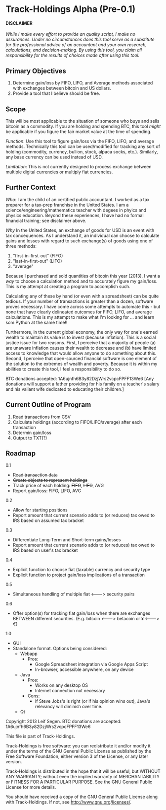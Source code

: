 Track-Holdings Alpha (Pre-0.1)
==============================

#### DISCLAIMER
_While I make every effort to provide an quality script, I make no assurances. Under *no circumstances* does this tool serve as a substitute for the professional advice of an accountant and your own research, calculations, and decision-making. By using this tool, you claim all responsibility for the results of choices made after using this tool._

Primary Objectives
------------------
1. Determine gain/loss by FIFO, LIFO, and Average methods associated with exchanges between bitcoin and US dollars.
2. Provide a tool that I believe should be free.

Scope
-----
This will be most applicable to the situation of someone who buys and sells bitcoin as a commodity. If you are holding and spending BTC, this tool _might_ be applicable if you figure the fair market value at the time of spending.

*Function*: Use this tool to figure gain/loss via the FIFO, LIFO, and average methods. Technically this tool can be used/modified for tracking any sort of holding (commodity, currency, bullion, stock, alpaca socks, etc.). Similarly, any base currency can be used instead of USD.

*Limitation*: This is not currently designed to process exchange between multiple digital currencies or multiply fiat currencies.

Further Context
---------------
*Who:*
I am the child of an certified public accountant. I worked as a tax preparer for a tax-prep franchise in the United States. I am a science/engineering/mathematics teacher with degees in phyics and physics education. Beyond these experiences, I have had no formal financial training; see disclaimer above.

*Why*
In the United States, an exchange of goods for USD is an event with tax concequences. As I understand it, an individual can choose to calculate gains and losses with regard to such exchange(s) of goods using one of three methods:

1. "first-in-first-out" (FIFO)
2. "last-in-first-out" (LIFO)
3. "average"

Because I purchased and sold quantities of bitcoin this year (2013), I want a _way_ to choose a calculation method and to accurately figure my gain/loss. This is my attempt at creating a program to accomplish such.

Calculating any of these by hand (or even with a spreadsheet) can be quite tedious. If your number of transactions is greater than a dozen, software proves necessary. I have come across some attempts to automate this - but none that have clearly delineated outcomes for FIFO, LIFO, and average calculations. This is my attempt to make what I'm looking for ... and learn som Python at the same time!!

Furthermore, in the current global economy, the only way for one's earned wealth to maintain its value is to invest (because inflation). This is a social justice issue for two reasons. First, I perceive that a majority of people (a) are unaware inflation causes their wealth to decrease and (b) have limited access to knowledge that would allow anyone to do something about this. Second, I perceive that open-sourced financial software is one element of the solution to the extremes of wealth and poverty. Because it is within my abilities to create this tool, I feel a responsibility to do so.

BTC donations accepted: 1A6ujnfh6B3y82DzjWrs2vcpcFPFF13We6 [Any donations will support a father providing for his family on a teacher's salary and his valiant wife dedicated to educating their children.]

Current Outline of Program
--------------------------
1. Read transactions from CSV
2. Calculate holdings (according to FIFO/LIFO/average) after each transaction
3. Determin gain/loss
4. Output to TXT(?)

Roadmap
-------
0.1
* ~~Read transaction data~~
* ~~Create objects to represent holdings~~
* Track price of each holding: ~~FIFO~~, ~~LIFO~~, AVG
* Report gain/loss: FIFO, LIFO, AVG

0.2
* Allow for starting positions
* Report amount that current scenario adds to (or reduces) tax owed to IRS based on assumed tax bracket

0.3
* Differentiate Long-Term and Short-term gains/losses
* Report amount that current scenario adds to (or reduces) tax owed to IRS based on user's tax bracket

0.4
* Explicit function to choose fiat (taxable) currency and security type
* Explicit function to project gain/loss implications of a transaction

0.5
* Simultaneous handling of multiple fiat <---> security pairs

0.6
* Offer option(s) for tracking fiat gain/loss when there are exchanges BETWEEN different securities. (E.g. bitcoin <---> betacoin or ¥ <---> €)

1.0
<ul>
  <li>GUI</li>
  <li>Standalone format. Options being considered:
    <ul>
      <li>Webapp
        <ul>
          <li>Pros:
            <ul>
              <li>Google Spreadsheet integration via Google Apps Script</li>
              <li>In-browser, accessible anywhere, on any device</li>
            </ul>
          </li>
        </ul>
      </li>
      <li>Java
        <ul>
          <li>Pros:
            <ul>
              <li>Works on any desktop OS</li>
              <li>Internet connection not necessary</li>
            </ul>
          </li>
          <li>Cons:
            <ul>
              <li>If Steve Jobs's is right (or if his opinion wins out), Java's relevancy will diminish over time.</li>
            </ul>
          </li>
        </ul>
      </li>
      <li>Qt</li>
    </ul>
  </li>
</ul>



Copyright 2013 Leif Segen. BTC donations are accepted: 1A6ujnfh6B3y82DzjWrs2vcpcFPFF13We6

This file is part of Track-Holdings.

Track-Holdings is free software: you can redistribute it and/or modify it under the terms of the GNU General Public License as published by the Free Software Foundation, either version 3 of the License, or any later version.

Track-Holdings is distributed in the hope that it will be useful, but WITHOUT ANY WARRANTY; without even the implied warranty of MERCHANTABILITY or FITNESS FOR A PARTICULAR PURPOSE.  See the GNU General Public License for more details.

You should have received a copy of the GNU General Public License along with Track-Holdings.  If not, see <http://www.gnu.org/licenses/>.
